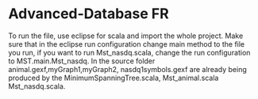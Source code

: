 # Advanced-Database FR
To run the file, use eclipse for scala and import the whole project. Make sure that in the eclipse run configuration change main method
to the file you run, if you want to run Mst_nasdq.scala, change the run configuration to MST.main.Mst_nasdq. In the source folder animal.gexf,myGraph1,myGraph2,
nasdq1symbols.gexf are already being produced by the MinimumSpanningTree.scala, Mst_animal.scala Mst_nasdq.scala.
